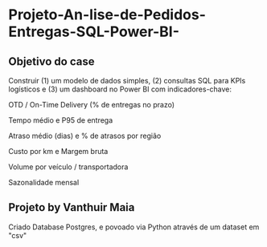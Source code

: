 # Projeto-An-lise-de-Pedidos-Entregas-SQL-Power-BI-

## Objetivo do case

Construir (1) um modelo de dados simples, (2) consultas SQL para KPIs logísticos e (3) um dashboard no Power BI com indicadores-chave:

OTD / On-Time Delivery (% de entregas no prazo)

Tempo médio e P95 de entrega

Atraso médio (dias) e % de atrasos por região

Custo por km e Margem bruta

Volume por veículo / transportadora

Sazonalidade mensal

## Projeto by Vanthuir Maia

Criado Database Postgres, e povoado via Python através de um dataset em "csv"
